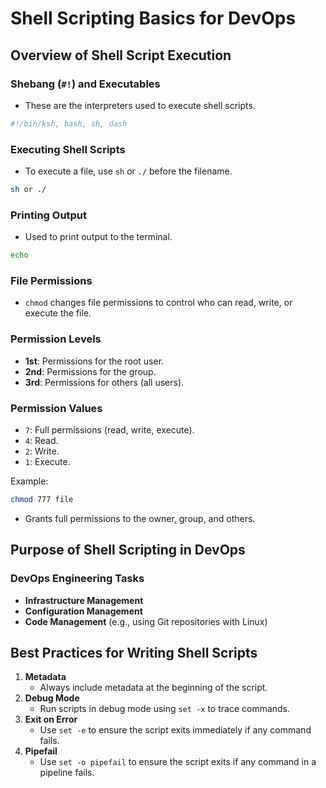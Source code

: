 # Shell Scripting Basics for DevOps

## Overview of Shell Script Execution

### Shebang (`#!`) and Executables
- These are the interpreters used to execute shell scripts.
```bash
#!/bin/ksh, bash, sh, dash
```

### Executing Shell Scripts

- To execute a file, use `sh` or `./` before the filename.

```bash
sh or ./
```

### Printing Output
- Used to print output to the terminal.
```bash
echo
```

### File Permissions
- `chmod` changes file permissions to control who can read, write, or execute the file.

### Permission Levels
- **1st**: Permissions for the root user.
- **2nd**: Permissions for the group.
- **3rd**: Permissions for others (all users).

### Permission Values
- `7`: Full permissions (read, write, execute).
- `4`: Read.
- `2`: Write.
- `1`: Execute.

Example:
```bash
chmod 777 file
```
- Grants full permissions to the owner, group, and others.

## Purpose of Shell Scripting in DevOps

### DevOps Engineering Tasks
- **Infrastructure Management**
- **Configuration Management**
- **Code Management** (e.g., using Git repositories with Linux)

## Best Practices for Writing Shell Scripts

1. **Metadata**
   - Always include metadata at the beginning of the script.
2. **Debug Mode**
   - Run scripts in debug mode using `set -x` to trace commands.
3. **Exit on Error**
   - Use `set -e` to ensure the script exits immediately if any command fails.
4. **Pipefail**
   - Use `set -o pipefail` to ensure the script exits if any command in a pipeline fails.

